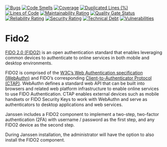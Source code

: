 [![Bugs](https://sonarcloud.io/api/project_badges/measure?project=JanssenProject_jans-fido2&metric=bugs)](https://sonarcloud.io/dashboard?id=JanssenProject_jans-fido2)
[![Code Smells](https://sonarcloud.io/api/project_badges/measure?project=JanssenProject_jans-fido2&metric=code_smells)](https://sonarcloud.io/dashboard?id=JanssenProject_jans-fido2)
[![Coverage](https://sonarcloud.io/api/project_badges/measure?project=JanssenProject_jans-fido2&metric=coverage)](https://sonarcloud.io/dashboard?id=JanssenProject_jans-fido2)
[![Duplicated Lines (%)](https://sonarcloud.io/api/project_badges/measure?project=JanssenProject_jans-fido2&metric=duplicated_lines_density)](https://sonarcloud.io/dashboard?id=JanssenProject_jans-fido2)
[![Lines of Code](https://sonarcloud.io/api/project_badges/measure?project=JanssenProject_jans-fido2&metric=ncloc)](https://sonarcloud.io/dashboard?id=JanssenProject_jans-fido2)
[![Maintainability Rating](https://sonarcloud.io/api/project_badges/measure?project=JanssenProject_jans-fido2&metric=sqale_rating)](https://sonarcloud.io/dashboard?id=JanssenProject_jans-fido2)
[![Quality Gate Status](https://sonarcloud.io/api/project_badges/measure?project=JanssenProject_jans-fido2&metric=alert_status)](https://sonarcloud.io/dashboard?id=JanssenProject_jans-fido2)
[![Reliability Rating](https://sonarcloud.io/api/project_badges/measure?project=JanssenProject_jans-fido2&metric=reliability_rating)](https://sonarcloud.io/dashboard?id=JanssenProject_jans-fido2)
[![Security Rating](https://sonarcloud.io/api/project_badges/measure?project=JanssenProject_jans-fido2&metric=security_rating)](https://sonarcloud.io/dashboard?id=JanssenProject_jans-fido2)
[![Technical Debt](https://sonarcloud.io/api/project_badges/measure?project=JanssenProject_jans-fido2&metric=sqale_index)](https://sonarcloud.io/dashboard?id=JanssenProject_jans-fido2)
[![Vulnerabilities](https://sonarcloud.io/api/project_badges/measure?project=JanssenProject_jans-fido2&metric=vulnerabilities)](https://sonarcloud.io/dashboard?id=JanssenProject_jans-fido2)

# Fido2

[FIDO 2.0 (FIDO2)](https://fidoalliance.org/fido2/) is an open authentication 
standard that enables leveraging common devices to authenticate to online services 
in both mobile and desktop environments.

FIDO2 is comprised of the [W3C’s Web Authentication specification (WebAuthn)](https://www.w3.org/TR/webauthn/) 
and FIDO’s corresponding [Client-to-Authenticator Protocol (CTAP)](https://fidoalliance.org/specs/fido-v2.0-ps-20170927/fido-client-to-authenticator-protocol-v2.0-ps-20170927.html). WebAuthn defines a standard web API 
that can be built into browsers and related web platform infrastructure to enable 
online services to use FIDO Authentication. CTAP enables external devices such as 
mobile handsets or FIDO Security Keys to work with WebAuthn and serve as 
authenticators to desktop applications and web services.

Janssen includes a FIDO2 component to implement a two-step, two-factor 
authentication (2FA) with username / password as the first step, and any FIDO2 
device as the second step. 

During Janssen installation, the administrator will have the option to also install 
the FIDO2 component. 


